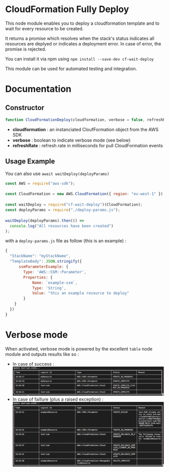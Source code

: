 # CloudFormation Fully Deploy

This node module enables you to deploy a cloudformation template and to wait for every resource to be created.

It returns a promise which resolves when the stack's status indicates all resources are deplyed or indicates a deployment error. In case of error, the promise is rejected.

You can install it via npm using `npm install --save-dev cf-wait-deploy`

This module can be used for automated testing and integration.

# Documentation

## Constructor

```javascript
function CloudFormationDeploy(cloudformation, verbose = false, refreshRate = 500);
```

- **cloudformation** : an instanciated CloufFormation object from the AWS SDK
- **verbose** : boolean to indicate verbose mode (see below)
- **refreshRate** : refresh rate in milliseconds for pull CloudFormation events

## Usage Example

You can also use `await waitDeploy(deployParams)`

```javascript
const AWS = require("aws-sdk");

const CloudFormation = new AWS.CloudFormation({ region: "eu-west-1" });

const waitDeploy = require("cf-wait-deploy")(CloudFormation);
const deployParams = require("./deploy-params.js");

waitDeploy(deployParams).then(() =>
  console.log("All resources have been created")
);
```

with a `deploy-params.js` file as follow (this is an example) :

```javascript
{
  "StackName": "myStackName",
  "TemplateBody": JSON.stringify({
      ssmParameterExample: {
        Type: 'AWS::SSM::Parameter',
        Properties: {
            Name: `example-ssm`,
            Type: 'String',
            Value: "this an example resource to deploy"
        }
    }
  })
}
```

# Verbose mode

When activated, verbose mode is powered by the excellent `table` node module and outputs results like so :

- In case of success :
  ![success deploy](./img/success_table.png)
- In case of faillure (plus a raised exception) :
  ![fail deploy](./img/fail_table.png)
